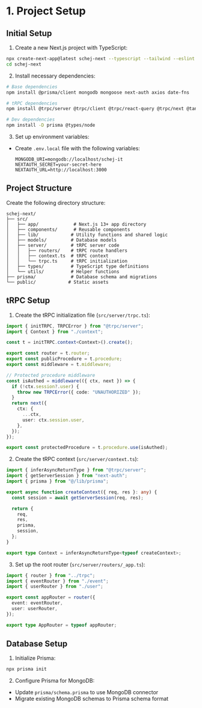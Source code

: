 # 1. Project Setup

## Initial Setup

1. Create a new Next.js project with TypeScript:

```bash
npx create-next-app@latest schej-next --typescript --tailwind --eslint
cd schej-next
```

2. Install necessary dependencies:

```bash
# Base dependencies
npm install @prisma/client mongodb mongoose next-auth axios date-fns

# tRPC dependencies
npm install @trpc/server @trpc/client @trpc/react-query @trpc/next @tanstack/react-query zod

# Dev dependencies
npm install -D prisma @types/node
```

3. Set up environment variables:

- Create `.env.local` file with the following variables:
  ```
  MONGODB_URI=mongodb://localhost/schej-it
  NEXTAUTH_SECRET=your-secret-here
  NEXTAUTH_URL=http://localhost:3000
  ```

## Project Structure

Create the following directory structure:

```
schej-next/
├── src/
│   ├── app/             # Next.js 13+ app directory
│   ├── components/      # Reusable components
│   ├── lib/            # Utility functions and shared logic
│   ├── models/         # Database models
│   ├── server/         # tRPC server code
│   │   ├── routers/    # tRPC route handlers
│   │   ├── context.ts  # tRPC context
│   │   └── trpc.ts     # tRPC initialization
│   ├── types/          # TypeScript type definitions
│   └── utils/          # Helper functions
├── prisma/             # Database schema and migrations
└── public/            # Static assets
```

## tRPC Setup

1. Create the tRPC initialization file (`src/server/trpc.ts`):

```typescript
import { initTRPC, TRPCError } from "@trpc/server";
import { Context } from "./context";

const t = initTRPC.context<Context>().create();

export const router = t.router;
export const publicProcedure = t.procedure;
export const middleware = t.middleware;

// Protected procedure middleware
const isAuthed = middleware(({ ctx, next }) => {
  if (!ctx.session?.user) {
    throw new TRPCError({ code: "UNAUTHORIZED" });
  }
  return next({
    ctx: {
      ...ctx,
      user: ctx.session.user,
    },
  });
});

export const protectedProcedure = t.procedure.use(isAuthed);
```

2. Create the tRPC context (`src/server/context.ts`):

```typescript
import { inferAsyncReturnType } from "@trpc/server";
import { getServerSession } from "next-auth";
import { prisma } from "@/lib/prisma";

export async function createContext({ req, res }: any) {
  const session = await getServerSession(req, res);

  return {
    req,
    res,
    prisma,
    session,
  };
}

export type Context = inferAsyncReturnType<typeof createContext>;
```

3. Set up the root router (`src/server/routers/_app.ts`):

```typescript
import { router } from "../trpc";
import { eventRouter } from "./event";
import { userRouter } from "./user";

export const appRouter = router({
  event: eventRouter,
  user: userRouter,
});

export type AppRouter = typeof appRouter;
```

## Database Setup

1. Initialize Prisma:

```bash
npx prisma init
```

2. Configure Prisma for MongoDB:

- Update `prisma/schema.prisma` to use MongoDB connector
- Migrate existing MongoDB schemas to Prisma schema format
